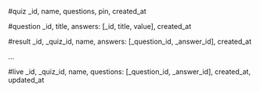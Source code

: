 #quiz
_id, name, questions, pin, created_at

#question
_id, title, answers: [_id, title, value], created_at

#result
_id, _quiz_id, name, answers: [_question_id, _answer_id], created_at

...

#live
_id, _quiz_id, name, questions: [_question_id, _answer_id], created_at, updated_at

